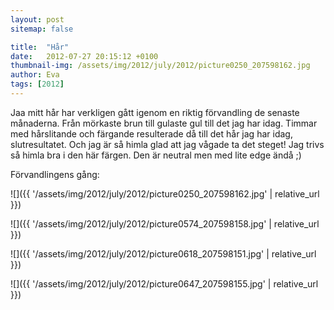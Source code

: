 ```yaml
---
layout: post
sitemap: false

title:  "Hår"
date:   2012-07-27 20:15:12 +0100
thumbnail-img: /assets/img/2012/july/2012/picture0250_207598162.jpg
author: Eva
tags: [2012]
---
```


Jaa mitt hår har verkligen gått igenom en riktig förvandling de senaste månaderna. Från mörkaste brun till gulaste gul till det jag har idag. Timmar med hårslitande och färgande resulterade då till det hår jag har idag, slutresultatet. Och jag är så himla glad att jag vågade ta det steget! Jag trivs så himla bra i den här färgen. Den är neutral men med lite edge ändå ;)






Förvandlingens gång:

![]({{ '/assets/img/2012/july/2012/picture0250_207598162.jpg'  | relative_url }})

![]({{ '/assets/img/2012/july/2012/picture0574_207598158.jpg'  | relative_url }})

![]({{ '/assets/img/2012/july/2012/picture0618_207598151.jpg'  | relative_url }})

![]({{ '/assets/img/2012/july/2012/picture0647_207598155.jpg'  | relative_url }})

